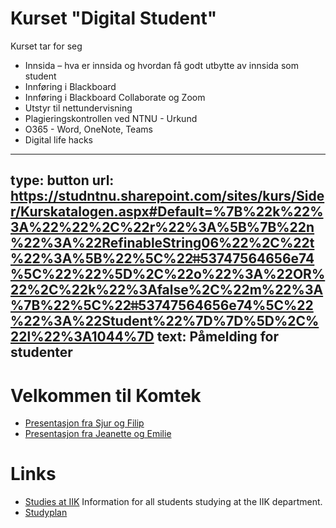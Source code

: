 

# Kurset "Digital Student"

Kurset tar for seg

* Innsida – hva er innsida og hvordan få godt utbytte av innsida som student  
* Innføring i Blackboard
* Innføring i Blackboard Collaborate og Zoom
* Utstyr til nettundervisning
* Plagieringskontrollen ved NTNU - Urkund
* O365 - Word, OneNote, Teams
* Digital life hacks


---
type: button
url: https://studntnu.sharepoint.com/sites/kurs/Sider/Kurskatalogen.aspx#Default=%7B%22k%22%3A%22%22%2C%22r%22%3A%5B%7B%22n%22%3A%22RefinableString06%22%2C%22t%22%3A%5B%22%5C%22ǂǂ53747564656e74%5C%22%22%5D%2C%22o%22%3A%22OR%22%2C%22k%22%3Afalse%2C%22m%22%3A%7B%22%5C%22ǂǂ53747564656e74%5C%22%22%3A%22Student%22%7D%7D%5D%2C%22l%22%3A1044%7D
text: Påmelding for studenter
---


# Velkommen til Komtek

* [Presentasjon fra Sjur og Filip](material/velkommen-til-komtek.pdf)
* [Presentasjon fra Jeanette og Emilie](material/itv-presentasjon.pdf)


# Links

* [Studies at IIK](https://innsida.ntnu.no/wiki/-/wiki/English/Studies+at+IIK) Information for all students studying at the IIK department.
* [Studyplan](https://innsida.ntnu.no/wiki/-/wiki/English/MTKOM)